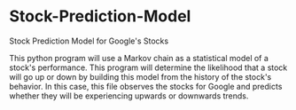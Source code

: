 # Stock-Prediction-Model
Stock Prediction Model for Google's Stocks

This python program will use a Markov chain as a statistical model of a stock's performance. This program will determine the likelihood that a stock will go up or down by building this model from the history of the stock's behavior. 
In this case, this file observes the stocks for Google and predicts whether they will be experiencing upwards or downwards trends. 
